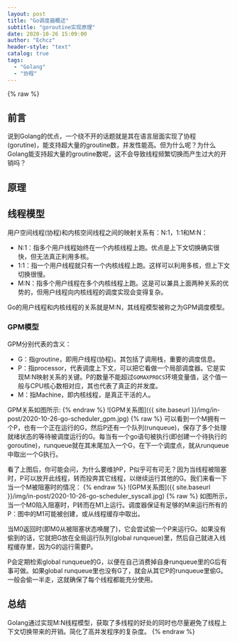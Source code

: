 ```yaml
---
layout: post
title: "Go调度器概述"
subtitle: "goroutine实现原理"
date: 2020-10-26 15:09:00
author: "Echcz"
header-style: "text"
catalog: true
tags:
  - "Golang"
  - "协程"
---
```

{% raw %}
## 前言

说到Golang的优点，一个绕不开的话题就是其在语言层面实现了协程(gorutine)，能支持超大量的groutine数，并发性能高。但为什么呢？为什么Golang能支持超大量的groutine数呢，这不会导致线程频繁切换而产生过大的开销吗？

## 原理

## 线程模型

用户空间线程(协程)和内核空间线程之间的映射关系有：N:1，1:1和M:N：

* N:1：指多个用户线程始终在一个内核线程上跑。优点是上下文切换确实很快，但无法真正利用多核。
* 1:1：指一个用户线程就只有一个内核线程上跑。这样可以利用多核，但上下文切换很慢。
* M:N：指多个用户线程在多个内核线程上跑。这是可以兼具上面两种关系的优势的，但用户线程向内核线程的调度实现会变得复杂。

Go的用户线程和内核线程的关系就是M:N，其线程模型被称之为GPM调度模型。

### GPM模型

GPM分别代表的含义：

* G：指groutine，即用户线程(协程)。其包括了调用栈，重要的调度信息。
* P：指processor，代表调度上下文，可以把它看做一个局部调度器。它是实现M:N映射关系的关键。P的数量不能超过`GOMAXPROCS`环境变量值，这个值一般与CPU核心数相对应，其也代表了真正的并发度。
* M：指Machine，即内核线程，是真正干活的人。

GPM关系如图所示:
{% endraw %}
![GPM关系图]({{ site.baseurl }}/img/in-post/2020-10-26-go-scheduler_gpm.jpg)
{% raw %}
可以看到一个M拥有一个P，也有一个正在运行的G，然后P还有一个队列(runqueue)，保存了多个处理就绪状态的等待被调度运行的G。每当有一个go语句被执行(即创建一个待执行的goroutine)，runqueue就在其末尾加入一个G，在下一个调度点，就从runqueue中取出一个G执行。

看了上图后，你可能会问，为什么要维护P，P似乎可有可无？因为当线程被阻塞时，P可以放开此线程，转而投奔其它线程，以继续运行其他的G。我们来看一下当一个M被阻塞时的情况：
{% endraw %}
![GPM关系图]({{ site.baseurl }}/img/in-post/2020-10-26-go-scheduler_syscall.jpg)
{% raw %}
如图所示，当一个M0陷入阻塞时，P转而在M1上运行。调度器保证有足够的M来运行所有的P：图中的M1可能被创建，或从线程缓存中取出。

当M0返回时(即M0从被阻塞状态唤醒了)，它会尝试偷一个P来运行G。如果没有偷到的话，它就把G放在全局运行队列(global runqueue)里，然后自己就进入线程缓存里，因为G的运行需要P。

P会定期检索global runqueue的G，以便在自己消费掉自身runqueue里的G后有事可做。如果global runqueue里也没有G了，就会从其它P的runqueue里偷G。一般会偷一半走，这就确保了每个线程都能充分使用。

## 总结

Golang通过实现M:N线程模型，获取了多线程的好处的同时也尽量避免了线程上下文切换带来的开销。简化了高并发程序的复杂度。
{% endraw %}